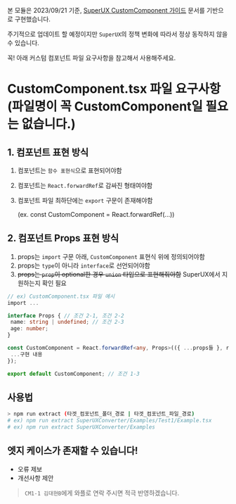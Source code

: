
본 모듈은 2023/09/21 기준, [SuperUX CustomComponent 가이드](https://rightful-samba-b59.notion.site/CustomComponent-6ebc1d26b05d474d8fda2fe9b6b620d4) 문서를 기반으로 구현했습니다.

주기적으로 업데이트 할 예정이지만 `SuperUX`의 정책 변화에 따라서 정상 동작하지 않을 수 있습니다.

꼭! 아래 커스텀 컴포넌트 파일 요구사항을 참고해서 사용해주세요.
# CustomComponent.tsx 파일 요구사항 (파일명이 꼭 CustomComponent일 필요는 없습니다.)
## 1. 컴포넌트 표현 방식
1. 컴포넌트는 `함수 표현식`으로 표현되어야함
2. 컴포넌트는 `React.forwardRef`로 감싸진 형태여야함
3. 컴포넌트 파일 최하단에는 `export` 구문이 존재해야함

    (ex. const CustomComponent = React.forwardRef(...))
## 2. 컴포넌트 Props 표현 방식
 1. props는 `import` 구문 아래, `CustomComponent` 표현식 위에 정의되어야함
 2. props는 `type`이 아니라 `interface`로 선언되어야함
 3. ~~props는 `prop`이 optional한 경우 `union` 타입으로 표현해줘야함~~ SuperUX에서 지원하는지 확인 필요
 

```ts
// ex) CustomComponent.tsx 파일 예시
import ...

interface Props { // 조건 2-1, 조건 2-2
 name: string | undefined; // 조건 2-3
 age: number;
}

const CustomComponent = React.forwardRef<any, Props>(({ ...props들 }, ref) => { // 조건 1-1, 조건 1-2
 ...구현 내용
});

export default CustomComponent; // 조건 1-3
```

## 사용법
```bash
> npm run extract (타겟_컴포넌트_폴더_경로 | 타겟_컴포넌트_파일_경로)
# ex) npm run extract SuperUXConverter/Examples/Test1/Example.tsx
# ex) npm run extract SuperUXConverter/Examples
```

## 엣지 케이스가 존재할 수 있습니다!
- 오류 제보
- 개선사항 제안

> `CM1-1 김대현B`에게 와플로 연락 주시면 적극 반영하겠습니다.
